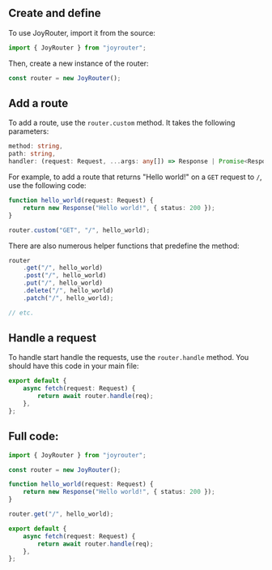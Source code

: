 ## Create and define

To use JoyRouter, import it from the source:

```ts
import { JoyRouter } from "joyrouter";
```

Then, create a new instance of the router:

```ts
const router = new JoyRouter();
```

## Add a route

To add a route, use the `router.custom` method. It takes the following parameters:

```ts
method: string,
path: string,
handler: (request: Request, ...args: any[]) => Response | Promise<Response>
```

For example, to add a route that returns "Hello world!" on a `GET` request to `/`, use the following code:

```ts
function hello_world(request: Request) {
    return new Response("Hello world!", { status: 200 });
}

router.custom("GET", "/", hello_world);
```

There are also numerous helper functions that predefine the method:

```ts
router
    .get("/", hello_world)
    .post("/", hello_world)
    .put("/", hello_world)
    .delete("/", hello_world)
    .patch("/", hello_world);

// etc.
```

## Handle a request

To handle start handle the requests, use the `router.handle` method. You should have this code in your main file:

```ts
export default {
    async fetch(request: Request) {
        return await router.handle(req);
    },
};
```

## Full code:

```ts
import { JoyRouter } from "joyrouter";

const router = new JoyRouter();

function hello_world(request: Request) {
    return new Response("Hello world!", { status: 200 });
}

router.get("/", hello_world);

export default {
    async fetch(request: Request) {
        return await router.handle(req);
    },
};
```
